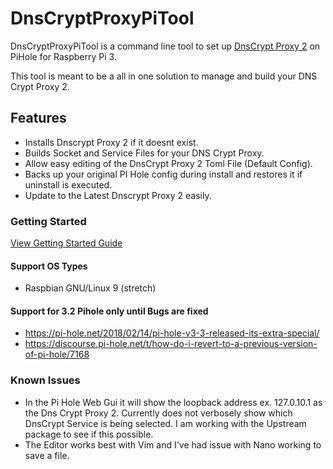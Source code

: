 # DnsCryptProxyPiTool


DnsCryptProxyPiTool is a command line tool to set up [DnsCrypt Proxy 2](https://github.com/jedisct1/dnscrypt-proxy) on PiHole for Raspberry Pi 3.

This tool is meant to be a all in one solution to manage and build your DNS Crypt Proxy 2.

## Features

- Installs Dnscrypt Proxy 2 if it doesnt exist.
- Builds Socket and Service Files for your DNS Crypt Proxy. 
- Allow easy editing of the DnsCrypt Proxy 2 Toml File (Default Config).
- Backs up your  original PI Hole config during install and restores it if uninstall is executed.
- Update to the Latest Dnscrypt Proxy 2 easily.

### Getting Started

[View Getting Started Guide](GET_STARTED.MD)

#### Support OS Types
- Raspbian GNU/Linux 9 (stretch)


#### Support for 3.2 Pihole only until Bugs are fixed
- https://pi-hole.net/2018/02/14/pi-hole-v3-3-released-its-extra-special/
- https://discourse.pi-hole.net/t/how-do-i-revert-to-a-previous-version-of-pi-hole/7168
 
### Known Issues
- In the Pi Hole Web Gui it will show the loopback address ex. 127.0.10.1 as the Dns Crypt Proxy 2.
Currently does not verbosely show which DnsCrypt Service is being selected. I am working with the Upstream
package to see if this possible.
- The Editor works best with Vim and I've had issue with Nano working to save a file.



